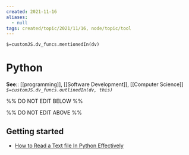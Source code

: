 ```yaml
---
created: 2021-11-16 
aliases:
  - null
tags: created/topic/2021/11/16, node/topic/tool
---
```


`$=customJS.dv_funcs.mentionedIn(dv)`

# Python

**See**:: [[programming]], [[Software Development]], [[Computer Science]]
*`$=customJS.dv_funcs.outlinedIn(dv, this)`*

%% DO NOT EDIT BELOW %%

%% DO NOT EDIT ABOVE %%
## Getting started

 - [How to Read a Text file In Python Effectively](https://www.pythontutorial.net/python-basics/python-read-text-file/) 

